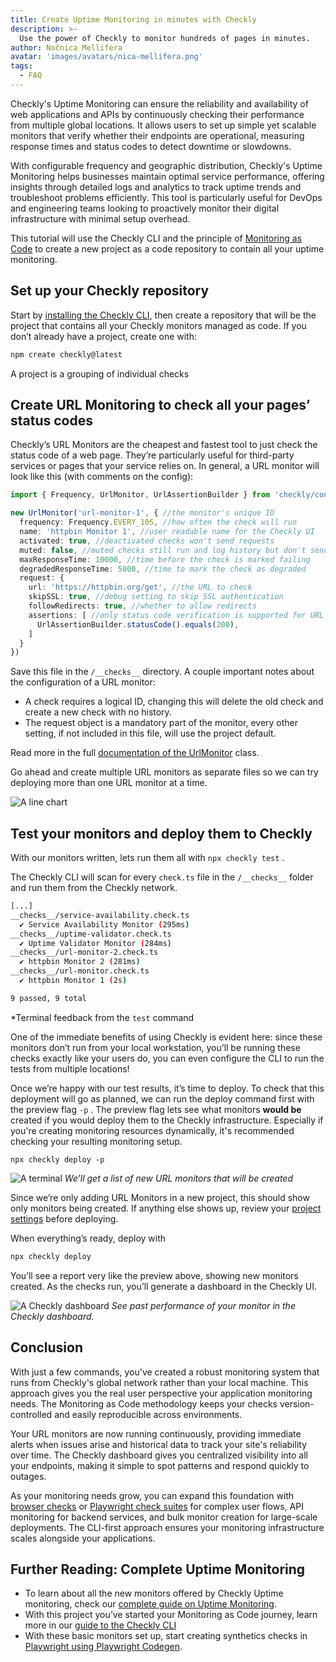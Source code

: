 ```yaml
---
title: Create Uptime Monitoring in minutes with Checkly
description: >-
  Use the power of Checkly to monitor hundreds of pages in minutes.
author: Nočnica Mellifera
avatar: 'images/avatars/nica-mellifera.png'
tags:
  - FAQ
---
```

Checkly's Uptime Monitoring can ensure the reliability and availability of web applications and APIs by continuously checking their performance from multiple global locations. It allows users to set up simple yet scalable monitors that verify whether their endpoints are operational, measuring response times and status codes to detect downtime or slowdowns.

With configurable frequency and geographic distribution, Checkly's Uptime Monitoring helps businesses maintain optimal service performance, offering insights through detailed logs and analytics to track uptime trends and troubleshoot problems efficiently. This tool is particularly useful for DevOps and engineering teams looking to proactively monitor their digital infrastructure with minimal setup overhead.

This tutorial will use the Checkly CLI and the principle of [Monitoring as Code](https://www.checklyhq.com/guides/getting-started-with-monitoring-as-code/) to create a new project as a code repository to contain all your uptime monitoring.

## Set up your Checkly repository

Start by [installing the Checkly CLI](https://www.checklyhq.com/docs/cli/installation/), then create a repository that will be the project that contains all your Checkly monitors managed as code. If you don’t already have a project, create one with:

```bash
npm create checkly@latest
```
A project is a grouping of individual checks 

## Create URL Monitoring to check all your pages’ status codes

Checkly’s URL Monitors are the cheapest and fastest tool to just check the status code of a web page. They’re particularly useful for third-party services or pages that your service relies on. In general, a URL monitor will look like this (with comments on the config):

```ts {title="url-monitor.check.ts"}
import { Frequency, UrlMonitor, UrlAssertionBuilder } from 'checkly/constructs'

new UrlMonitor('url-monitor-1', { //the monitor's unique ID
  frequency: Frequency.EVERY_10S, //how often the check will run
  name: 'httpbin Monitor 1', //user readable name for the Checkly UI
  activated: true, //deactivated checks won't send requests
  muted: false, //muted checks still run and log history but don't send alerts
  maxResponseTime: 10000, //time before the check is marked failing
  degradedResponseTime: 5000, //time to mark the check as degraded
  request: {
    url: 'https://httpbin.org/get', //the URL to check
    skipSSL: true, //debug setting to skip SSL authentication
    followRedirects: true, //whether to allow redirects
    assertions: [ //only status code verification is supported for URL Monitors
      UrlAssertionBuilder.statusCode().equals(200), 
    ]
  }
})
```

Save this file in the `/__checks__` directory. A couple important notes about the configuration of a URL monitor:

- A check requires a logical ID, changing this will delete the old check and create a new check with no history. 
- The request object is a mandatory part of the monitor, every other setting, if not included in this file, will use the project default.

Read more in the full [documentation of the UrlMonitor](https://www.checklyhq.com/docs/cli/constructs-reference/#urlmonitor) class. 

Go ahead and create multiple URL monitors as separate files so we can try deploying more than one URL monitor at a time. 

![A line chart](/guides/images/url-monitoring-01.png)

## Test your monitors and deploy them to Checkly

With our monitors written, lets run them all with `npx checkly test` .

The Checkly CLI will scan for every `check.ts` file in the `/__checks__` folder and run them from the Checkly network. 

```bash
[...]
__checks__/service-availability.check.ts
  ✔ Service Availability Monitor (295ms)
__checks__/uptime-validator.check.ts
  ✔ Uptime Validator Monitor (284ms)
__checks__/url-monitor-2.check.ts
  ✔ httpbin Monitor 2 (281ms)
__checks__/url-monitor.check.ts
  ✔ httpbin Monitor 1 (2s)

9 passed, 9 total
```
*Terminal feedback from the `test` command

One of the immediate benefits of using Checkly is evident here: since these monitors don’t run from your local workstation, you’ll be running these checks exactly like your users do, you can even configure the CLI to run the tests from multiple locations!

Once we’re happy with our test results, it’s time to deploy. To check that this deployment will go as planned, we can run the deploy command first with the preview flag `-p` . The preview flag lets see what monitors **would be** created if you would deploy them to the Checkly infrastructure. Especially if you're creating monitoring resources dynamically, it's recommended checking your resulting monitoring setup.

```tsx
npx checkly deploy -p
```

![A terminal](/guides/images/url-monitoring-03.png)
*We’ll get a list of new URL monitors that will be created*

Since we’re only adding URL Monitors in a new project, this should show only monitors being created. If anything else shows up, review your [project settings](https://www.checklyhq.com/docs/cli/project-structure/) before deploying.

When everything’s ready, deploy with

```bash
npx checkly deploy
```

You’ll see a report very like the preview above, showing new monitors created. As the checks run, you’ll generate a dashboard in the Checkly UI.

![A Checkly dashboard](/guides/images/url-monitoring-04.png)
*See past performance of your monitor in the Checkly dashboard.*

## Conclusion

With just a few commands, you've created a robust monitoring system that runs from Checkly's global network rather than your local machine. This approach gives you the real user perspective your application monitoring needs. The Monitoring as Code methodology keeps your checks version-controlled and easily reproducible across environments.

Your URL monitors are now running continuously, providing immediate alerts when issues arise and historical data to track your site's reliability over time. The Checkly dashboard gives you centralized visibility into all your endpoints, making it simple to spot patterns and respond quickly to outages.

As your monitoring needs grow, you can expand this foundation with [browser checks](https://www.checklyhq.com/docs/browser-checks/) or [Playwright check suites](https://www.checklyhq.com/docs/playwright-checks/reference/) for complex user flows, API monitoring for backend services, and bulk monitor creation for large-scale deployments. The CLI-first approach ensures your monitoring infrastructure scales alongside your applications.

## Further Reading: Complete Uptime Monitoring

- To learn about all the new monitors offered by Checkly Uptime monitoring, check our [complete guide on Uptime Monitoring](https://www.checklyhq.com/guides/uptime-monitoring/).
- With this project you’ve started your Monitoring as Code journey, learn more in our [guide to the Checkly CLI](https://www.checklyhq.com/docs/cli/)
- With these basic monitors set up, start creating synthetics checks in [Playwright using Playwright Codegen](https://www.checklyhq.com/learn/playwright/codegen/).